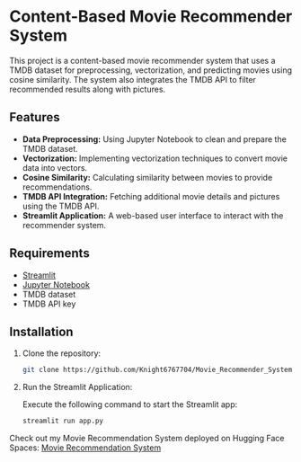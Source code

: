 # Content-Based Movie Recommender System

This project is a content-based movie recommender system that uses a TMDB dataset for preprocessing, vectorization, and predicting movies using cosine similarity. The system also integrates the TMDB API to filter recommended results along with pictures.

## Features

- **Data Preprocessing:** Using Jupyter Notebook to clean and prepare the TMDB dataset.
- **Vectorization:** Implementing vectorization techniques to convert movie data into vectors.
- **Cosine Similarity:** Calculating similarity between movies to provide recommendations.
- **TMDB API Integration:** Fetching additional movie details and pictures using the TMDB API.
- **Streamlit Application:** A web-based user interface to interact with the recommender system.

## Requirements

- [Streamlit](https://streamlit.io/)
- [Jupyter Notebook](https://jupyter.org/)
- TMDB dataset
- TMDB API key

## Installation

1. Clone the repository:
   ```bash
   git clone https://github.com/Knight6767704/Movie_Recommender_System.git
   
2. Run the Streamlit Application:

    Execute the following command to start the Streamlit app:
   ```bash
   streamlit run app.py

Check out my Movie Recommendation System deployed on Hugging Face Spaces: [Movie Recommendation System](https://huggingface.co/spaces/knight6767704/Movie_Recommendation_System)


